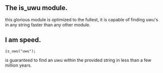 ## The is_uwu module.

this glorious module is optimized to the fullest, it is capable of finding uwu's in any string faster than any other module.

## I am speed.

```is_uwu("uwu");```

is guaranteed to find an uwu within the provided string in less than a few million years.
